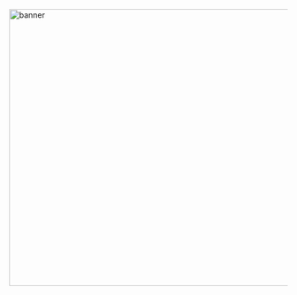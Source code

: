 <!-- ![gh-banner](https://github.com/user-attachments/assets/0bfc5b44-785d-412f-97cc-d3e068d8b88c) -->
<img width="1500" height="500" alt="banner" src="https://github.com/user-attachments/assets/954a6b34-a36b-463b-87a2-0abdaf1ee610" />
